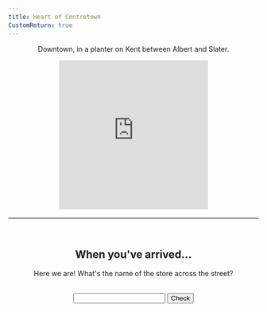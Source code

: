 ```yaml
---
title: Heart of Centretown
CustomReturn: true
---
```


<div style="text-align:center">
  <p align="center">
    Downtown, in a planter on Kent between Albert and Slater.
  </p>
</div>

<div style="text-align:center">
<iframe src="https://www.google.com/maps/embed?pb=!1m18!1m12!1m3!1d4710.025622366988!2d-75.70739115844336!3d45.41744562661835!2m3!1f0!2f0!3f0!3m2!1i1024!2i768!4f13.1!3m3!1m2!1s0x0%3A0x0!2zNDXCsDI1JzAzLjMiTiA3NcKwNDInMTQuMiJX!5e0!3m2!1sen!2sca!4v1535345331391" width="300" height="300" frameborder="0" style="border:0" allowfullscreen></iframe>
</div>
  
<hr>
  
<br>
<div style="text-align:center">
  <p align="center">
    <h2>When you've arrived...</h2>
    Here we are! What's the name of the store across the street?
  </p>
</div>
<br>

<div style="text-align:center">
  <form id="FirstQ" onSubmit="dogs(); return false;">
    <input type="text" id="answer" name="user_name" />
    <input type="button" value="Check" onclick="dogs(); return false;" />
  </form>
</div>

<div style="text-align:center">
  <p id="demo"></p>
</div>

<div id="FirstAnswer" style="display: none; text-align:center">
  <hr>
  <h2>A closer look</h2>
  <img id="imgFirstAnswer" src="none.jpg" height="534" width="300">
</div>  

<div id="SecondAnswer" style="display: none; text-align:center">
  <hr>
  <h2>The last step</h2>
  Find your gentleman friend and say to him the magical phrase:
  <p id="DecodedMessage"></p>
</div>  
  
<script>
function dogs() {
    var text = document.getElementById("FirstQ").elements[0].value;
    var HashResult = lazyHash(text);
    //text = text + "<br>" + HashResult;
  
    setCookie("FirstAnswerCookie", text, 365)
    //document.getElementById("demo").innerHTML = text;
  
  if (HashResult == 229439158001674) 
  {
    document.getElementById("demo").innerHTML = "Success!";
    document.getElementById("imgFirstAnswer").src = f("img.jpg");
    document.getElementById("FirstAnswer").style.display = "block";
  }
  else 
  {
    document.getElementById("demo").innerHTML = "Try again :( <br> (Your last try was: \"" + text + "\")";
    document.getElementById("FirstAnswer").style.display = "none";
  }
}
  
function f(ta) {
 //Cheater!!
 //alert("/" + parseInt((lazyHash("1510129177")-lazyHash("crumblies") + 31)/1000000000) + "/" + ta);
 return "/" + parseInt((lazyHash("1510129177")-lazyHash("crumblies") + 31)/1000000000) + "/" + ta;
} 

function lazyHash(InString) {
    var hash = 5381;
    for(var i = 0; i < InString.length; i++)
    {
       hash = hash*33 + InString.charCodeAt(i);
    }
    return hash;
}

function setCookie(cname, cvalue, exdays) {
    var d = new Date();
    d.setTime(d.getTime() + (exdays * 24 * 60 * 60 * 1000));
    var expires = "expires="+d.toUTCString();
    document.cookie = cname + "=" + cvalue + ";" + expires + ";path=/";
}

function getCookie(cname) {
    var name = cname + "=";
    var ca = document.cookie.split(';');
    for(var i = 0; i < ca.length; i++) {
        var c = ca[i];
        while (c.charAt(0) == ' ') {
            c = c.substring(1);
        }
        if (c.indexOf(name) == 0) {
            return c.substring(name.length, c.length);
        }
    }
    return "";
}

function h(ta) {
 //Cheater!!
 //alert("/" + parseInt(lazyHash("Hovercar") + "/" + ta);
 return "/" + lazyHash("Hovercar") + "/" + ta;
} 

function getParameterByName(name) {
    name = name.replace(/[\[]/, "\\[").replace(/[\]]/, "\\]");
    var regex = new RegExp("[\\?&]" + name + "=([^&#]*)"),
        results = regex.exec(location.search);
    return results === null ? "" : decodeURIComponent(results[1].replace(/\+/g, " "));
}

/////////////
/////////////
document.write("<script type='text/javascript' src='"+ h("htools.js") + "'><\/scr" + "ipt>");

var PreviousFirstAnswer = getCookie("FirstAnswerCookie");
if (lazyHash(PreviousFirstAnswer) == 229439158001674)
{
  document.getElementById("FirstQ").elements[0].value = PreviousFirstAnswer;
  document.getElementById("demo").innerHTML = "Success!";
  document.getElementById("imgFirstAnswer").src = f("img.jpg");
  document.getElementById("FirstAnswer").style.display = "block";
}

var SecondAnswer = getParameterByName("sa")
if (lazyHash(SecondAnswer) == 7571710509952919)
{
  document.getElementById("FirstQ").elements[0].value = PreviousFirstAnswer;
  document.getElementById("demo").innerHTML = "Success!";
  document.getElementById("imgFirstAnswer").src = f("img.jpg");
  document.getElementById("FirstAnswer").style.display = "block";
  
  document.getElementById("SecondAnswer").style.display = "block";
  document.getElementById("SecondAnswer").innerHTML = "<h2><b><font color='rgb(223, 226, 36)'>" +  "test" + "</font></b></h2>"
}

</script>
